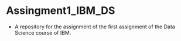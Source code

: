 # Assingment1_IBM_DS

- A repository for the assignment of the first assignment of the Data Science course of IBM.
